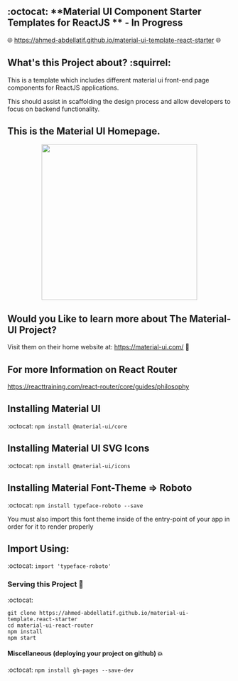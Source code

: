 ## :octocat: **Material UI Component Starter Templates for ReactJS ** - In Progress

:globe_with_meridians: https://ahmed-abdellatif.github.io/material-ui-template-react-starter :globe_with_meridians:


## What's this Project about? :squirrel:
This is a template which includes different material ui front-end page components for ReactJS applications.

This should assist in scaffolding the design process and allow developers to focus on backend functionality.

## This is the Material UI Homepage.
<p align="center">
  <img height="350" src="https://github.com/ahmed-abdellatif/material-ui-template-react-starter/blob/master/material-ui-template-home.png" /></p>

## Would you Like to learn more about The Material-UI Project?
Visit them on their home website at: https://material-ui.com/ :bookmark:


## For more Information on React Router
https://reacttraining.com/react-router/core/guides/philosophy


## Installing Material UI

:octocat:
``` npm install @material-ui/core  ```

## Installing Material UI SVG Icons

:octocat: ```npm install @material-ui/icons```

## Installing Material Font-Theme => Roboto

:octocat: ```npm install typeface-roboto --save```

You must also import this font theme inside of the
entry-point of your app in order for it to render properly

## Import Using:

:octocat: ```import 'typeface-roboto'```


### Serving this Project :book:

:octocat:

```
git clone https://ahmed-abdellatif.github.io/material-ui-template.react-starter
cd material-ui-react-router
npm install
npm start
```

#### Miscellaneous (deploying your project on github) :boom:
:octocat: ```npm install gh-pages --save-dev```
